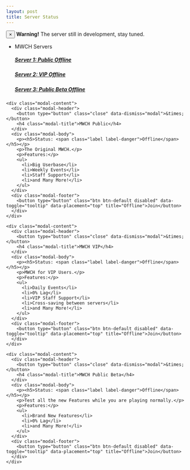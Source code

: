 ```yaml
---
layout: post
title: Server Status
---
```


<div class="alert alert-warning alert-dismissible" role="alert">
  <button type="button" class="close" data-dismiss="alert" aria-label="Close"><span aria-hidden="true">&times;</span></button>
  <strong>Warning!</strong> The server still in development, stay tuned.
</div>

<ul class="list-group">
<li class="list-group-item">MWCH Servers</li>
<a href="#" class="list-group-item" data-toggle="modal" data-target="#server1"><h5>Server 1: Public <span class="label label-danger">Offline</span></h5></a>
<a href="#" class="list-group-item" data-toggle="modal" data-target="#server2"><h5>Server 2: VIP <span class="label label-danger">Offline</span></h5></a>
<a href="#" class="list-group-item" data-toggle="modal" data-target="#server3"><h5>Server 3: Public Beta <span class="label label-danger">Offline</span></h5></a>
</ul>

<!-- Server 1 -->
<div id="server1" class="modal fade" role="dialog">
  <div class="modal-dialog">

   <!-- Modal content-->
    <div class="modal-content">
      <div class="modal-header">
        <button type="button" class="close" data-dismiss="modal">&times;</button>
        <h4 class="modal-title">MWCH Public</h4>
      </div>
      <div class="modal-body">
        <p><h5>Status: <span class="label label-danger">Offline</span></h5></p>
        <p>The Original MWCH.</p>
        <p>Features:</p>
        <ul>
          <li>Big Userbase</li>
          <li>Weekly Events</li>
          <li>Staff Support</li>
          <li>and Many More!</li>
        </ul>
      </div>
      <div class="modal-footer">
        <button type="button" class="btn btn-default disabled" data-toggle="tooltip" data-placement="top" title="Offline">Join</button>
      </div>
    </div>
  </div>
</div>

<!-- Server 2 -->
<div id="server2" class="modal fade" role="dialog">
  <div class="modal-dialog">

   <!-- Modal content-->
    <div class="modal-content">
      <div class="modal-header">
        <button type="button" class="close" data-dismiss="modal">&times;</button>
        <h4 class="modal-title">MWCH VIP</h4>
      </div>
      <div class="modal-body">
        <p><h5>Status: <span class="label label-danger">Offline</span></h5></p>
        <p>MWCH for VIP Users.</p>
        <p>Features:</p>
        <ul>
          <li>Daily Events</li>
          <li>0% Lag</li>
          <li>VIP Staff Support</li>
          <li>Cross-saving between servers</li>
          <li>and Many More!</li>
        </ul>
      </div>
      <div class="modal-footer">
        <button type="button" class="btn btn-default disabled" data-toggle="tooltip" data-placement="top" title="Offline">Join</button>
      </div>
    </div>
  </div>
</div>

<!-- Server 3 -->
<div id="server3" class="modal fade" role="dialog">
  <div class="modal-dialog">

   <!-- Modal content-->
    <div class="modal-content">
      <div class="modal-header">
        <button type="button" class="close" data-dismiss="modal">&times;</button>
        <h4 class="modal-title">MWCH Public Beta</h4>
      </div>
      <div class="modal-body">
        <p><h5>Status: <span class="label label-danger">Offline</span></h5></p>
        <p>Test all the new Features while you are playing normally.</p>
        <p>Features:</p>
        <ul>
          <li>Brand New Features</li>
          <li>0% Lag</li>
          <li>and Many More!</li>
        </ul>
      </div>
      <div class="modal-footer">
        <button type="button" class="btn btn-default disabled" data-toggle="tooltip" data-placement="top" title="Offline">Join</button>
      </div>
    </div>
  </div>
</div>

